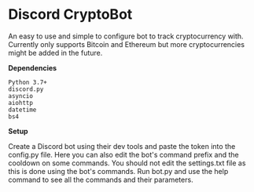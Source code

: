 # Discord CryptoBot
An easy to use and simple to configure bot to track cryptocurrency with. Currently only supports Bitcoin and Ethereum but more cryptocurrencies might be added in the future.

**Dependencies**
```
Python 3.7+
discord.py
asyncio
aiohttp
datetime
bs4
```

**Setup**

Create a Discord bot using their dev tools and paste the token into the config.py file. Here you can also edit the bot's command prefix and the cooldown on some commands. You should not edit the settings.txt file as this is done using the bot's commands. Run bot.py and use the help command to see all the commands and their parameters.
